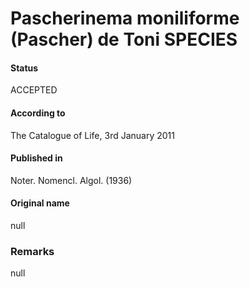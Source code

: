 # Pascherinema moniliforme (Pascher) de Toni SPECIES

#### Status
ACCEPTED

#### According to
The Catalogue of Life, 3rd January 2011

#### Published in
Noter. Nomencl. Algol. (1936)

#### Original name
null

### Remarks
null